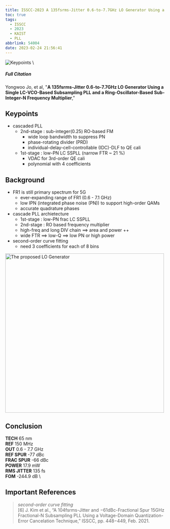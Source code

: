 ```yaml
---
title: ISSCC-2023 A 135fsrms-Jitter 0.6-to-7.7GHz LO Generator Using a Single LC-VCO-Based Subsampling PLL and a Ring-Oscillator-Based Sub-Integer-N Frequency Multiplier
toc: true
tags:
  - ISSCC
  - 2023
  - KAIST
  - PLL
abbrlink: 54004
date: 2023-02-24 21:56:41
---
```


![Keypoints](https://api2.mubu.com/v3/document_image/d064aae4-e44c-482e-bb73-950cfd71bfcd-216525.jpg) \

##### Full Citation

Yongwoo Jo, et al, "**A 135fsrms-Jitter 0.6-to-7.7GHz LO Generator Using a Single LC-VCO-Based Subsampling PLL and a Ring-Oscillator-Based Sub-Integer-N Frequency Multiplier**,"

## Keypoints

- cascaded PLL
  - 2nd-stage : sub-integer(0.25) RO-based FM
    - wide loop bandwidth to suppress PN
    - phase-rotating divider (PRD)
    - individual-delay-cell-controllable (IDC)-DLF to QE cali
  - 1st-stage : low-PN LC SSPLL (narrow FTR ~ 21 %)
    - VDAC for 3rd-order QE cali
    - polynomial with 4 coefficients

## Background

- FR1 is still primary spectrum for 5G
  - ever-expanding range of FR1 (0.6 - 7.1 GHz)
  - low IPN (integrated phase noise (PN)) to support high-order QAMs
  - accurate quadrature phases
- cascade PLL archietecture
  - 1st-stage : low-PN frac LC SSPLL
  - 2nd-stage : RO based frequency multiplier
  - high-freq and long DIV chain ==> area and power ++
  - wide FTR ==> low-Q ==> low PN or high power
- second-order curve fitting
  - need 3 coefficients for each of 8 bins

<img src="https://api2.mubu.com/v3/document_image/fda8e835-9070-40f2-9b0b-84213cc6504f-216525.jpg" width = "500" alt="The proposed LO Generator" align=center />

## Conclusion

**TECH**  65 nm \
**REF**  150 MHz \
**OUT**  0.6 - 7.7 GHz \
**REF SPUR**  -77 dBc \
**FRAC SPUR**  -66 dBc \
**POWER**  17.9 mW \
**RMS JITTER**  135 fs \
**FOM**  -244.9 dB \

## Important References

> *second-order curve fitting* \
> [6] J. Kim et al., “A 104fsrms-Jitter and −61dBc-Fractional Spur 15GHz Fractional-N Subsampling PLL Using a Voltage-Domain Quantization-Error Cancelation Technique,” ISSCC, pp. 448−449, Feb. 2021.

